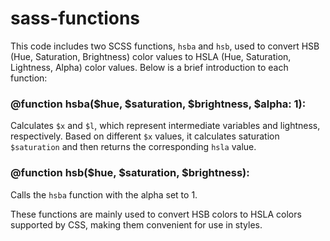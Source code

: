 # sass-functions

This code includes two SCSS functions, `hsba` and `hsb`, used to convert HSB (Hue, Saturation, Brightness) color values to HSLA (Hue, Saturation, Lightness, Alpha) color values. Below is a brief introduction to each function:

### @function hsba($hue, $saturation, $brightness, $alpha: 1):

Calculates `$x` and `$l`, which represent intermediate variables and lightness, respectively. Based on different `$x` values, it calculates saturation `$saturation` and then returns the corresponding `hsla` value.

### @function hsb($hue, $saturation, $brightness):

Calls the `hsba` function with the alpha set to 1.

These functions are mainly used to convert HSB colors to HSLA colors supported by CSS, making them convenient for use in styles.

